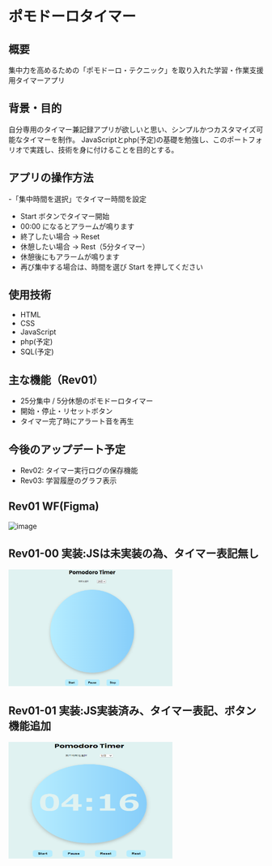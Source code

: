 # ポモドーロタイマー

## 概要
集中力を高めるための「ポモドーロ・テクニック」を取り入れた学習・作業支援用タイマーアプリ

## 背景・目的
自分専用のタイマー兼記録アプリが欲しいと思い、シンプルかつカスタマイズ可能なタイマーを制作。
JavaScriptとphp(予定)の基礎を勉強し、このポートフォリオで実践し、技術を身に付けることを目的とする。

## アプリの操作方法
-「集中時間を選択」でタイマー時間を設定
- Start ボタンでタイマー開始
- 00:00 になるとアラームが鳴ります
- 終了したい場合 → Reset
- 休憩したい場合 → Rest（5分タイマー）
- 休憩後にもアラームが鳴ります
- 再び集中する場合は、時間を選び Start を押してください

## 使用技術
- HTML
- CSS
- JavaScript
- php(予定)
- SQL(予定)

## 主な機能（Rev01）
- 25分集中 / 5分休憩のポモドーロタイマー
- 開始・停止・リセットボタン
- タイマー完了時にアラート音を再生

## 今後のアップデート予定
- Rev02: タイマー実行ログの保存機能
- Rev03: 学習履歴のグラフ表示

## Rev01 WF(Figma)
<img width="324" height="230" alt="image" src="https://github.com/user-attachments/assets/aa9e41c8-da01-4b15-a696-27d5efad4d61" />

## Rev01-00 実装:JSは未実装の為、タイマー表記無し
<img src="Rev01-00.png" alt="タイマー未実装画面" width="324" height="230" />

## Rev01-01 実装:JS実装済み、タイマー表記、ボタン機能追加
<img src="Rev01-01.png" alt="タイマー、ボタン実装" width="324" height="230" />